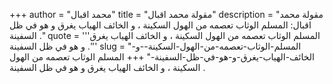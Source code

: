 +++
author = "محمد اقبال"
title = "مقولة محمد اقبال"
description = "مقولة محمد اقبال: المسلم الوثاب تعصمه من الهول السكينة ، و الخائف الهياب يغرق و هو في ظل السفينة ."
quote = '''المسلم الوثاب تعصمه من الهول السكينة ، و الخائف الهياب يغرق و هو في ظل السفينة .''' 
slug = "المسلم-الوثاب-تعصمه-من-الهول-السكينة--و-الخائف-الهياب-يغرق-و-هو-في-ظل-السفينة-"
+++
المسلم الوثاب تعصمه من الهول السكينة ، و الخائف الهياب يغرق و هو في ظل السفينة .

